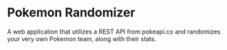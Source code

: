# Pokemon Randomizer
A web application that utilizes a REST API from pokeapi.co and randomizes your very own Pokemon team, along with their stats.
